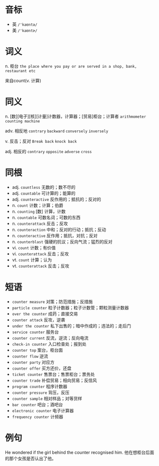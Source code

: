 # 音标

- 英 `/'kaʊntə/`
- 美 `/'kaʊntɚ/`

# 词义

n. 柜台
`the place where you pay or are served in a shop, bank, restaurant etc`



来自count(v. 计算)

# 同义

n. [数][电子][核][计量]计数器，计算器；[贸易]柜台；计算者
`arithmometer` `counting machine`

adv. 相反地
`contrary` `backward` `conversely` `inversely`

v. 反击；反对
`Break back` `knock back`

adj. 相反的
`contrary` `opposite` `adverse` `cross`

# 同根

- adj. `countless` 无数的；数不尽的
- adj. `countable` 可计算的；能算的
- adj. `counteractive` 反作用的；抵抗的；反对的
- n. `count` 计数；计算；伯爵
- n. `counting` [数] 计算，计数
- n. `countable` 可数名词；可数的东西
- n. `counterattack` 反击；反攻
- n. `counteraction` 中和；反对的行动；抵抗；反动
- n. `counteractive` 反作用；抵抗，对抗；反对
- n. `counterblast` 强硬的抗议；反向气流；猛烈的反对
- vi. `count` 计数；有价值
- vi. `counterattack` 反击；反攻
- vt. `count` 计算；认为
- vt. `counterattack` 反击；反攻

# 短语

- `counter measure` 对策；防范措施；反措施
- `particle counter` 粒子计数器；粒子计数管；颗粒测量计数器
- `over the counter` 成药；直接交易
- `counter attack` 反攻，逆袭
- `under the counter` 私下出售的；暗中作成的；违法的；走后门
- `service counter` 服务台
- `counter current` 反流，逆流；反向电流
- `check-in counter` 入口检查处；报到处
- `counter top` 案台，柜台面
- `counter flow` 逆流
- `counter party` 对应方
- `counter offer` 买方还价，还盘
- `ticket counter` 售票台；售票柜台；票务处
- `counter trade` 补偿贸易；相向贸易；反信风
- `program counter` 程序计数器
- `counter pressure` 背压，反压
- `counter sample` 相对样品；对等货样
- `bar counter` 吧台；酒吧台
- `electronic counter` 电子计算器
- `frequency counter` 计频器

# 例句

He wondered if the girl behind the counter recognised him.
他在想柜台后面的那个女孩是否认出了他。


